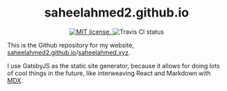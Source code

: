 <h1 align="center">
  saheelahmed2.github.io
</h1>

<p align="center">
  <a href="https://github.com/saheelahmed2/saheelahmed2.github.io/blob/master/LICENSE">
    <img src="https://img.shields.io/badge/license-MIT-blue.svg" alt="MIT license." />
  </a>
  <img src="https://travis-ci.org/saheelahmed2/saheelahmed2.github.io.svg?branch=source" alt="Travis CI status" />
</p>

This is the Github repository for my website, [saheelahmed2.github.io](https://kylebarron.github.io)/[saheelahmed.xyz](https://saheelahmed.xyz).

I use GatsbyJS as the static site generator, because it allows for doing lots of cool things in the future, like interweaving React and Markdown with [MDX](https://mdxjs.com/).